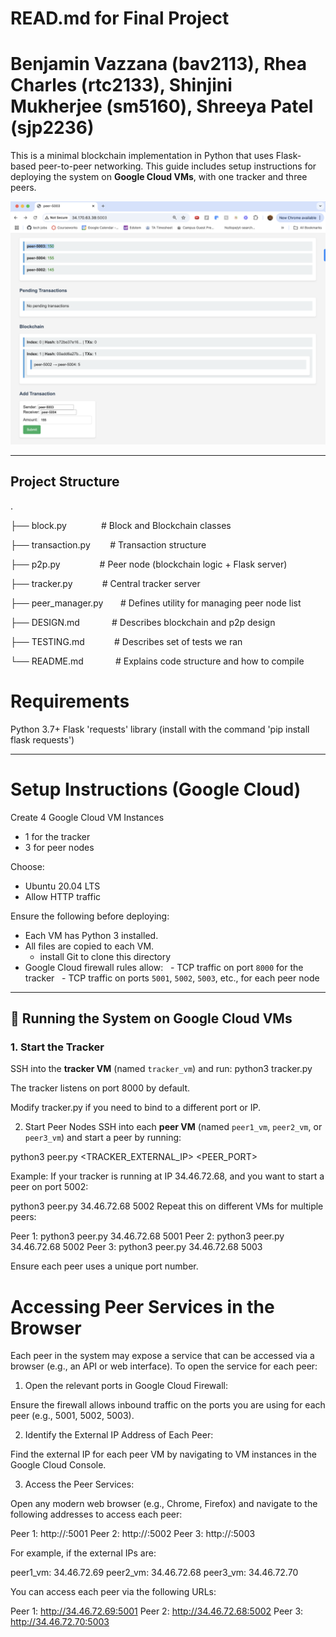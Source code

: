# READ.md for Final Project

# Benjamin Vazzana (bav2113), Rhea Charles (rtc2133), Shinjini Mukherjee (sm5160), Shreeya Patel (sjp2236)

This is a minimal blockchain implementation in Python that uses Flask-based peer-to-peer networking. This guide includes setup instructions for deploying the system on **Google Cloud VMs**, with one tracker and three peers.

![Test 3.1](./readme-images/test-case-3.1.png)

---

## Project Structure
.

├── block.py              # Block and Blockchain classes

├── transaction.py        # Transaction structure

├── p2p.py                # Peer node (blockchain logic + Flask server)

├── tracker.py            # Central tracker server

├── peer_manager.py       # Defines utility for managing peer node list

├── DESIGN.md             # Describes blockchain and p2p design

├── TESTING.md            # Describes set of tests we ran 

└── README.md             # Explains code structure and how to compile

# Requirements
Python 3.7+
Flask
'requests' library (install with the command 'pip install flask requests')

---

# Setup Instructions (Google Cloud)
Create 4 Google Cloud VM Instances
- 1 for the tracker
- 3 for peer nodes

Choose:
- Ubuntu 20.04 LTS
- Allow HTTP traffic

Ensure the following before deploying:
- Each VM has Python 3 installed.
- All files are copied to each VM.
  - install Git to clone this directory
- Google Cloud firewall rules allow:
  - TCP traffic on port `8000` for the tracker
  - TCP traffic on ports `5001`, `5002`, `5003`, etc., for each peer node

---

## 🚀 Running the System on Google Cloud VMs

### 1. Start the Tracker

SSH into the **tracker VM** (named `tracker_vm`) and run:
python3 tracker.py

The tracker listens on port 8000 by default.

Modify tracker.py if you need to bind to a different port or IP.

2. Start Peer Nodes
SSH into each **peer VM** (named `peer1_vm`, `peer2_vm`, or `peer3_vm`) and start a peer by running:

python3 peer.py <TRACKER_EXTERNAL_IP> <PEER_PORT>

Example:
If your tracker is running at IP 34.46.72.68, and you want to start a peer on port 5002:

python3 peer.py 34.46.72.68 5002
Repeat this on different VMs for multiple peers:

Peer 1: python3 peer.py 34.46.72.68 5001
Peer 2: python3 peer.py 34.46.72.68 5002
Peer 3: python3 peer.py 34.46.72.68 5003

Ensure each peer uses a unique port number.

# Accessing Peer Services in the Browser
Each peer in the system may expose a service that can be accessed via a browser (e.g., an API or web interface). To open the service for each peer:

1. Open the relevant ports in Google Cloud Firewall:

Ensure the firewall allows inbound traffic on the ports you are using for each peer (e.g., 5001, 5002, 5003).

2. Identify the External IP Address of Each Peer:

Find the external IP for each peer VM by navigating to VM instances in the Google Cloud Console.

3. Access the Peer Services:

Open any modern web browser (e.g., Chrome, Firefox) and navigate to the following addresses to access each peer:

Peer 1: http://<peer1-external-ip>:5001
Peer 2: http://<peer2-external-ip>:5002
Peer 3: http://<peer3-external-ip>:5003

For example, if the external IPs are:

peer1_vm: 34.46.72.69
peer2_vm: 34.46.72.68
peer3_vm: 34.46.72.70

You can access each peer via the following URLs:

Peer 1: http://34.46.72.69:5001
Peer 2: http://34.46.72.68:5002
Peer 3: http://34.46.72.70:5003
